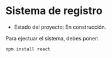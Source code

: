 <h1>Sistema de registro</h1>

- Estado del proyecto: En construcción.

Para ejectuar el sistema, debes poner:

```npm install react```

